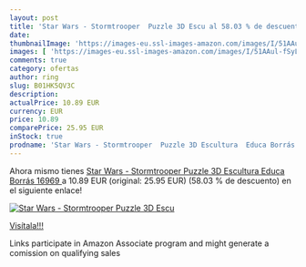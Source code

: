 ```yaml
---
layout: post
title: 'Star Wars - Stormtrooper  Puzzle 3D Escu al 58.03 % de descuento'
date: 
thumbnailImage: 'https://images-eu.ssl-images-amazon.com/images/I/51AAul-fSyL._SL200_.jpg'
images: [ 'https://images-eu.ssl-images-amazon.com/images/I/51AAul-fSyL._SL200_.jpg' ]
comments: true
category: ofertas
author: ring
slug: B01HK5QV3C
description:
actualPrice: 10.89 EUR
currency: EUR
price: 10.89
comparePrice: 25.95 EUR
inStock: true
prodname: 'Star Wars - Stormtrooper  Puzzle 3D Escultura  Educa Borrás 16969 '
---
```


Ahora mismo tienes [Star Wars - Stormtrooper  Puzzle 3D Escultura  Educa Borrás 16969 ](https://www.amazon.es/dp/B01HK5QV3C/?tag=tolees-21) a 10.89 EUR (original: 25.95 EUR) (58.03 %  de descuento) en el siguiente enlace!

[![Star Wars - Stormtrooper  Puzzle 3D Escu](https://images-eu.ssl-images-amazon.com/images/I/51AAul-fSyL._SL200_.jpg)](https://www.amazon.es/dp/B01HK5QV3C/?tag=tolees-21)

[Visítala!!!](https://www.amazon.es/dp/B01HK5QV3C/?tag=tolees-21)

Links participate in Amazon Associate program and might generate a comission on qualifying sales
